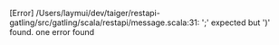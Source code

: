 [Error] /Users/laymui/dev/taiger/restapi-gatling/src/gatling/scala/restapi/message.scala:31: ';' expected but ')' found.
one error found
